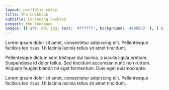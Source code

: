 ```yaml
---
layout: portfolio_entry
title: The Lookbook
subtitle: Consuming Fashion
project: the_lookbook
images: [{ src: 001.jpg, text: '#ffffff', background: '#89b5d3' }, { src: 002.jpg, text: '#ffffff', background: '#efbec2' }, { src: 003.jpg, text: '#ffffff', background: '#a4bbc6' }, { src: 004.jpg, text: '#ffffff', background: '#b4b4aa' }]
---
```

Lorem ipsum dolor sit amet, consectetur adipiscing elit. Pellentesque facilisis leo risus. Ut lacinia lacinia tellus sit amet tincidunt.

Pellentesque dictum sem tristique dui lacinia, a iaculis ligula pretium. Suspendisse id dolor tellus. Sed tincidunt accumsan nunc non rutrum. Aliquam feugiat blandit mi eget fermentum. Duis eget euismod ante.

Lorem ipsum dolor sit amet, consectetur adipiscing elit. Pellentesque facilisis leo risus. Ut lacinia lacinia tellus sit amet tincidunt.
